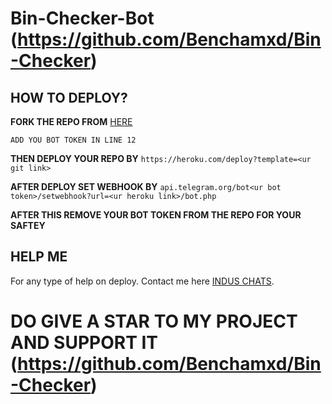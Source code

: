 # Bin-Checker-Bot (https://github.com/Benchamxd/Bin-Checker)


## HOW TO DEPLOY?

**FORK THE REPO FROM** [HERE](https://github.com/Benchamxd/Bin-Checker/fork)

``ADD YOU BOT TOKEN IN LINE 12``

**THEN DEPLOY YOUR REPO BY** ``https://heroku.com/deploy?template=<ur git link>``

**AFTER DEPLOY SET WEBHOOK BY** ``api.telegram.org/bot<ur bot token>/setwebhook?url=<ur heroku link>/bot.php``

**AFTER THIS REMOVE YOUR BOT TOKEN FROM THE REPO FOR YOUR SAFTEY**

## HELP ME

For any type of help on deploy. Contact me here [INDUS CHATS](https://t.me/induschats).


# DO GIVE A STAR TO MY PROJECT AND SUPPORT IT (https://github.com/Benchamxd/Bin-Checker)
